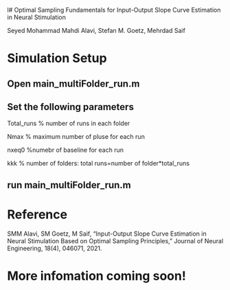 l# Optimal Sampling Fundamentals for Input-Output Slope Curve Estimation in Neural Stimulation

Seyed Mohammad Mahdi Alavi, Stefan M. Goetz, Mehrdad Saif

# Simulation Setup
## Open main_multiFolder_run.m
## Set the following parameters 

Total_runs   % number of runs in each folder

Nmax         % maximum number of pluse for each run

nxeq0        %numebr of baseline for each run

kkk          % number of folders: total runs=number of folder*total_runs

## run main_multiFolder_run.m

# Reference 
SMM Alavi, SM Goetz, M Saif, “Input-Output Slope Curve Estimation in Neural Stimulation Based on Optimal Sampling Principles,” Journal of Neural Engineering, 18(4), 046071, 2021.

# More infomation coming soon!
